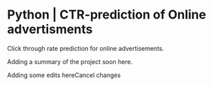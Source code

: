 # Python | CTR-prediction of Online advertisments
Click through rate prediction for online advertisements. 

Adding a summary of the project soon here.

Adding some edits hereCancel changes
